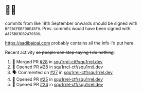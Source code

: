 # 👋🏻
<!--
**aadibajpai/aadibajpai** is a ✨ _special_ ✨ repository because its `README.md` (this file) appears on your GitHub profile.
-->
commits from like 18th September onwards should be signed with `BFE0CFDBF90E4BF0`. Prev. commits would have been signed with `AA75B83DB24703D6`.

https://aadibajpai.com probably contains all the info I'd put here.

Recent activity ~~so people can stop saying I do nothing~~:
<!--START_SECTION:activity-->
1. 🎉 Merged PR [#28](https://github.com/squ1rrel-ctf/squ1rrel.dev/pull/28) in [squ1rrel-ctf/squ1rrel.dev](https://github.com/squ1rrel-ctf/squ1rrel.dev)
2. 💪 Opened PR [#28](https://github.com/squ1rrel-ctf/squ1rrel.dev/pull/28) in [squ1rrel-ctf/squ1rrel.dev](https://github.com/squ1rrel-ctf/squ1rrel.dev)
3. 🗣 Commented on [#27](https://github.com/squ1rrel-ctf/squ1rrel.dev/issues/27) in [squ1rrel-ctf/squ1rrel.dev](https://github.com/squ1rrel-ctf/squ1rrel.dev)
4. 💪 Opened PR [#25](https://github.com/squ1rrel-ctf/squ1rrel.dev/pull/25) in [squ1rrel-ctf/squ1rrel.dev](https://github.com/squ1rrel-ctf/squ1rrel.dev)
5. 💪 Opened PR [#24](https://github.com/squ1rrel-ctf/squ1rrel.dev/pull/24) in [squ1rrel-ctf/squ1rrel.dev](https://github.com/squ1rrel-ctf/squ1rrel.dev)
<!--END_SECTION:activity-->
